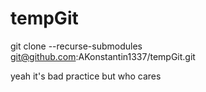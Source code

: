 # tempGit
git clone --recurse-submodules git@github.com:AKonstantin1337/tempGit.git

yeah it's bad practice but who cares
